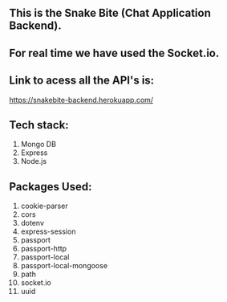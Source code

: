 ## This is the Snake Bite (Chat Application Backend).
## For real time we have used the Socket.io.

## Link to acess all the API's is:
https://snakebite-backend.herokuapp.com/

## Tech stack:
1. Mongo DB
2. Express
3. Node.js

## Packages Used:
1. cookie-parser
2. cors
3. dotenv
4. express-session
5. passport
6. passport-http
7. passport-local
8. passport-local-mongoose
9. path
10. socket.io
11. uuid